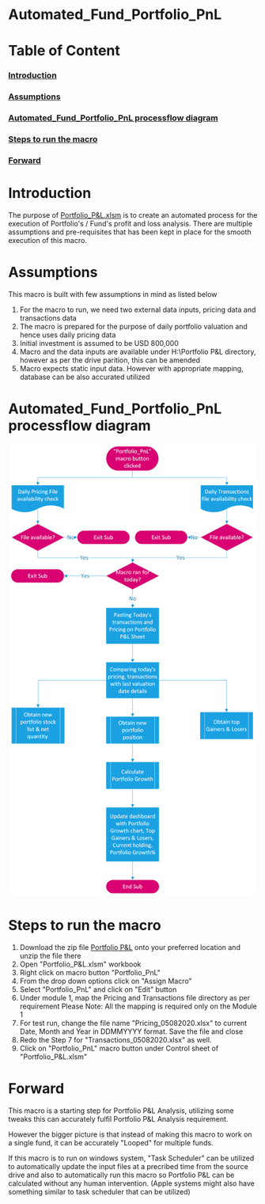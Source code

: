 # Automated_Fund_Portfolio_PnL

# Table of Content
### [Introduction](#introduction-1)
### [Assumptions](#assumptions-1)
### [Automated_Fund_Portfolio_PnL processflow diagram](#automated_fund_nav_calculation_processflow-diagram-1)
### [Steps to run the macro](#steps-to-run-the-macro-1)
### [Forward](#forward-1)

# Introduction
The purpose of [Portfolio_P&L.xlsm](https://github.com/Vanipreet/Automated_Fund_Portfolio_PnL/blob/master/Portfolio%20P%26L/Portfolio_P%26L.xlsm) is to create an automated process for the execution of Portfolio's / Fund's profit and loss analysis. There are multiple assumptions and pre-requisites that has been kept in place for the smooth execution of this macro.

# Assumptions
This macro is built with few assumptions in mind as listed below

1. For the macro to run, we need two external data inputs, pricing data and transactions data
2. The macro is prepared for the purpose of daily portfolio valuation and hence uses daily pricing data
3. Initial investment is assumed to be USD 800,000 
4. Macro and the data inputs are available under H:\Portfolio P&L directory, however as per the drive parition, this can be amended
5. Macro expects static input data. However with appropriate mapping, database can be also accurated utilized


# Automated_Fund_Portfolio_PnL processflow diagram
![alt text](https://github.com/Vanipreet/Automated_Fund_Portfolio_PnL/blob/master/ProcessFlow%20Diagram.png)

# Steps to run the macro

1. Download the zip file [Portfolio P&L](https://github.com/Vanipreet/Automated_Fund_Portfolio_PnL/tree/master/Portfolio%20P%26L) onto your preferred location and unzip the file there
2. Open "Portfolio_P&L.xlsm" workbook
3. Right click on macro button "Portfolio_PnL"
4. From the drop down options click on "Assign Macro"
5. Select "Portfolio_PnL" and click on "Edit" button
6. Under module 1, map the Pricing and Transactions file directory as per requirement
Please Note: All the mapping is required only on the Module 1
7. For test run, change the file name "Pricing_05082020.xlsx" to current Date, Month and Year in DDMMYYYY format. Save the file and close
8. Redo the Step 7 for "Transactions_05082020.xlsx" as well. 
9. Click on "Portfolio_PnL" macro button under Control sheet of "Portfolio_P&L.xlsm"

# Forward

This macro is a starting step for Portfolio P&L Analysis, utilizing some tweaks this can accurately fulfil Portfolio P&L Analysis requirement.

However the bigger picture is that instead of making this macro to work on a single fund, it can be accurately "Looped" for multiple funds.

If this macro is to run on windows system, "Task Scheduler" can be utilized to automatically update the input files at a precribed time from the source drive and also to automatically run this macro so Portfolio P&L can be calculated without any human intervention. (Apple systems might also have something similar to task scheduler that can be utilized)
